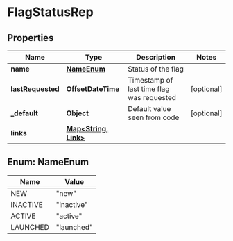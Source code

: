 

# FlagStatusRep


## Properties

| Name | Type | Description | Notes |
|------------ | ------------- | ------------- | -------------|
|**name** | [**NameEnum**](#NameEnum) | Status of the flag |  |
|**lastRequested** | **OffsetDateTime** | Timestamp of last time flag was requested |  [optional] |
|**_default** | **Object** | Default value seen from code |  [optional] |
|**links** | [**Map&lt;String, Link&gt;**](Link.md) |  |  |



## Enum: NameEnum

| Name | Value |
|---- | -----|
| NEW | &quot;new&quot; |
| INACTIVE | &quot;inactive&quot; |
| ACTIVE | &quot;active&quot; |
| LAUNCHED | &quot;launched&quot; |



